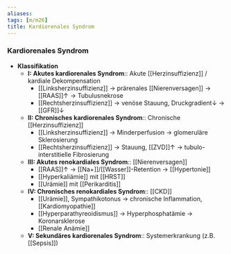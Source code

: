 ```yaml
---
aliases: 
tags: [m/m26]
title: Kardiorenales Syndrom
---
```

### Kardiorenales Syndrom
- **Klassifikation**
	- **I: Akutes kardiorenales Syndrom**:: Akute [[Herzinsuffizienz]] / kardiale Dekompensation
		- [[Linksherzinsuffizienz]] → prärenales [[Nierenversagen]] → [[RAAS]]↑ → Tubulusnekrose
		- [[Rechtsherzinsuffizienz]] → venöse Stauung, Druckgradient↓ → [[GFR]]↓
	- **II: Chronisches kardiorenales Syndrom**:: Chronische [[Herzinsuffizienz]]
		- [[Linksherzinsuffizienz]] → Minderperfusion → glomeruläre Sklerosierung
		- [[Rechtsherzinsuffizienz]] → Stauung, [[ZVD]]↑ → tubulo-interstitielle Fibrosierung
	- **III: Akutes renokardiales Syndrom**::  [[Nierenversagen]]
		- [[RAAS]]↑ → [[Na+]]/[[Wasser]]-Retention → [[Hypertonie]]
		- [[Hyperkaliämie]] mit [[HRST]]
		- [[Urämie]] mit [[Perikarditis]]
	- **IV: Chronisches renokardiales Syndrom**:: [[CKD]]
		- [[Urämie]], Sympathikotonus → chronische Inflammation, [[Kardiomyopathie]]
		- [[Hyperparathyreoidismus]] → Hyperphosphatämie → Koronarsklerose
		- [[Renale Anämie]]
	- **V: Sekundäres kardiorenales Syndrom**:: Systemerkrankung (z.B. [[Sepsis]])